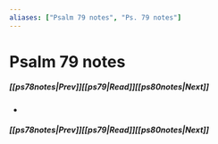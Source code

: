 ```yaml
---
aliases: ["Psalm 79 notes", "Ps. 79 notes"]
---
```

# Psalm 79 notes
##### <span class=arrow-left></span>[[ps78notes|Prev]]<span class=navigation-separator></span>[[ps79|Read]]<span class=navigation-separator></span>[[ps80notes|Next]]<span class=arrow-right></span>
- 
##### <span class=arrow-left></span>[[ps78notes|Prev]]<span class=navigation-separator></span>[[ps79|Read]]<span class=navigation-separator></span>[[ps80notes|Next]]<span class=arrow-right></span>
